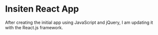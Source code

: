 # Insiten React App

After creating the initial app using JavaScript and jQuery, I am updating it with the React.js framework.